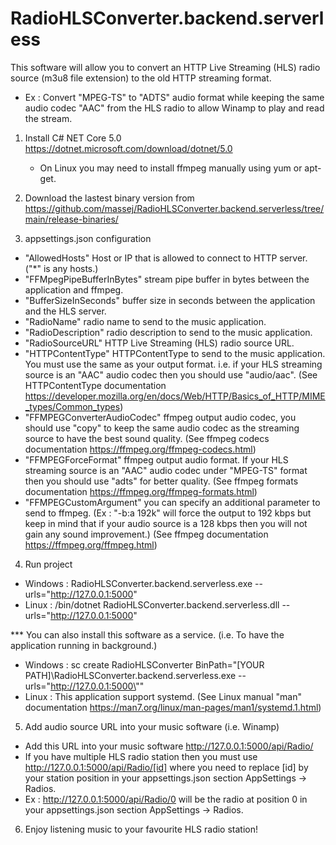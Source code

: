# RadioHLSConverter.backend.serverless

This software will allow you to convert an HTTP Live Streaming (HLS) radio source (m3u8 file extension) to the old HTTP streaming format.
- Ex : Convert "MPEG-TS" to "ADTS" audio format while keeping the same audio codec "AAC" from the HLS radio to allow Winamp to play and read the stream.

1. Install C# NET Core 5.0 https://dotnet.microsoft.com/download/dotnet/5.0

	- On Linux you may need to install ffmpeg manually using yum or apt-get.

2. Download the lastest binary version from https://github.com/massej/RadioHLSConverter.backend.serverless/tree/main/release-binaries/

3. appsettings.json configuration
 - "AllowedHosts" Host or IP that is allowed to connect to HTTP server. ("*" is any hosts.)
 - "FFMpegPipeBufferInBytes" stream pipe buffer in bytes between the application and ffmpeg.
 - "BufferSizeInSeconds" buffer size in seconds between the application and the HLS server.
 - "RadioName" radio name to send to the music application.
 - "RadioDescription" radio description to send to the music application.
 - "RadioSourceURL" HTTP Live Streaming (HLS) radio source URL.
 - "HTTPContentType" HTTPContentType to send to the music application. You must use the same as your output format. i.e. if your HLS streaming source is an "AAC" audio codec then you should use "audio/aac".
	(See HTTPContentType documentation https://developer.mozilla.org/en/docs/Web/HTTP/Basics_of_HTTP/MIME_types/Common_types)
 - "FFMPEGConverterAudioCodec" ffmpeg output audio codec, you should use "copy" to keep the same audio codec as the streaming source to have the best sound quality.
	(See ffmpeg codecs documentation https://ffmpeg.org/ffmpeg-codecs.html)
 - "FFMPEGForceFormat" ffmpeg output audio format. If your HLS streaming source is an "AAC" audio codec under "MPEG-TS" format then you should use "adts" for better quality.
	(See ffmpeg formats documentation https://ffmpeg.org/ffmpeg-formats.html)
 - "FFMPEGCustomArgument" you can specify an additional parameter to send to ffmpeg. (Ex : "-b:a 192k" will force the output to 192 kbps but keep in mind that if your audio source is a 128 kbps then you will not gain any sound improvement.)
	(See ffmpeg documentation https://ffmpeg.org/ffmpeg.html)

4. Run project

 - Windows : RadioHLSConverter.backend.serverless.exe --urls="http://127.0.0.1:5000"
 - Linux : /bin/dotnet RadioHLSConverter.backend.serverless.dll --urls="http://127.0.0.1:5000"

 *** You can also install this software as a service. (i.e. To have the application running in background.)

- Windows : sc create RadioHLSConverter BinPath="[YOUR PATH]\RadioHLSConverter.backend.serverless.exe --urls=\"http://127.0.0.1:5000\""
- Linux : This application support systemd. (See Linux manual "man" documentation https://man7.org/linux/man-pages/man1/systemd.1.html)

5. Add audio source URL into your music software (i.e. Winamp)
 - Add this URL into your music software http://127.0.0.1:5000/api/Radio/
 - If you have multiple HLS radio station then you must use http://127.0.0.1:5000/api/Radio/[id] where you need to replace [id] by your station position in your appsettings.json section AppSettings -> Radios.
 - Ex : http://127.0.0.1:5000/api/Radio/0 will be the radio at position 0 in your appsettings.json section AppSettings -> Radios.

6. Enjoy listening music to your favourite HLS radio station!
